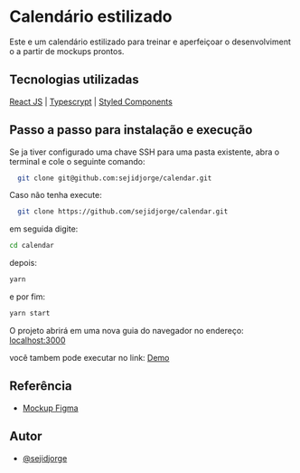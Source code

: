 
# Calendário estilizado

Este e um calendário estilizado para treinar e aperfeiçoar o desenvolvimento a partir de mockups prontos.
## Tecnologias utilizadas
[React JS](https://reactjs.org/) | 
[Typescrypt](https://www.typescriptlang.org/) | 
[Styled Components](https://styled-components.com/)


## Passo a passo para instalação e execução

Se ja tiver configurado uma chave SSH para uma pasta existente, abra o terminal e cole o seguinte comando:

```bash
  git clone git@github.com:sejidjorge/calendar.git
```
Caso não tenha execute: 

```bash
  git clone https://github.com/sejidjorge/calendar.git
```
em seguida digite: 

```bash
cd calendar
```
depois: 

```bash
yarn
```
e por fim:

```bash
yarn start
```
O projeto abrirá em uma nova guia do navegador no endereço: [localhost:3000](http://localhost:3000)

você tambem pode executar no link:
[Demo](https://codesandbox.io/p/github/sejidjorge/calendar/draft/exciting-chatterjee?file=%2FREADME.md&workspace=%257B%2522activeFileId%2522%253A%2522cl7fm6gjp0002lpjuavxe4a6g%2522%252C%2522openFiles%2522%253A%255B%2522%252FREADME.md%2522%255D%252C%2522sidebarPanel%2522%253A%2522EXPLORER%2522%252C%2522gitSidebarPanel%2522%253A%2522COMMIT%2522%252C%2522sidekickItems%2522%253A%255B%257B%2522type%2522%253A%2522PREVIEW%2522%252C%2522taskId%2522%253A%2522start%2522%252C%2522port%2522%253A3000%252C%2522key%2522%253A%2522cl7fm72r9008q356ku9j7yff5%2522%252C%2522isMinimized%2522%253Afalse%257D%252C%257B%2522type%2522%253A%2522TASK_LOG%2522%252C%2522taskId%2522%253A%2522start%2522%252C%2522key%2522%253A%2522cl7fm71ow000l356k9tycbj1t%2522%252C%2522isMinimized%2522%253Afalse%257D%255D%257D)
## Referência

 - [Mockup Figma](https://www.figma.com/proto/uTbjM7KFU5lCwnikX2M8Xs/Calendar-UI?node-id=1%3A2&scaling=scale-down&page-id=0%3A1)

## Autor

- [@sejidjorge](https://github.com/sejidjorge/)

